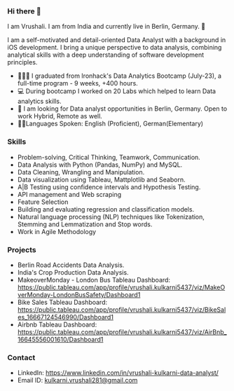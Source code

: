 ### Hi there 👋

I am Vrushali. I am from India and currently live in Berlin, Germany. 🙂

I am a self-motivated and detail-oriented Data Analyst with a background in iOS development. I bring a unique perspective to data analysis, combining analytical skills with a deep understanding of software development principles. 

- 👩🏻‍🎓 I graduated from Ironhack's Data Analytics Bootcamp (July-23), a full-time program - 9 weeks, +400 hours.
- 💻 During bootcamp I worked on 20 Labs which helped to learn Data analytics skills.
- 🚀 I am looking for Data analyst opportunities in Berlin, Germany. Open to work Hybrid, Remote as well.
- 🤟🏼Languages Spoken: English (Proficient), German(Elementary)

### Skills

- Problem-solving, Critical Thinking, Teamwork, Communication.
- Data Analysis with Python (Pandas, NumPy) and MySQL.
- Data Cleaning, Wrangling and Manipulation.
- Data visualization using Tableau, Mattplotlib and Seaborn.
- A|B Testing using confidence intervals and Hypothesis Testing.
- API management and Web scraping
- Feature Selection 
- Building and evaluating regression and classification models.
- Natural language processing (NLP) techniques like Tokenization, Stemming and Lemmatization and Stop words.
- Work in Agile Methodology

### Projects

- Berlin Road Accidents Data Analysis.
- India's Crop Production Data Analysis.
- MakeoverMonday - London Bus Tableau Dashboard:  https://public.tableau.com/app/profile/vrushali.kulkarni5437/viz/MakeOverMonday-LondonBusSafety/Dashboard1
- Bike Sales Tableau Dashboard:  https://public.tableau.com/app/profile/vrushali.kulkarni5437/viz/BikeSales_16667124546990/Dashboard1
- Airbnb Tableau Dashboard: https://public.tableau.com/app/profile/vrushali.kulkarni5437/viz/AirBnb_16645556001610/Dashboard1

### Contact
- LinkedIn: https://www.linkedin.com/in/vrushali-kulkarni-data-analyst/
- Email ID: kulkarni.vrushali281@gmail.com


<!--
**vrushali92/vrushali92** is a ✨ _special_ ✨ repository because its `README.md` (this file) appears on your GitHub profile.

Here are some ideas to get you started:

- 🔭 I’m currently working on ...
- 🌱 I’m currently learning ...
- 👯 I’m looking to collaborate on ...
- 🤔 I’m looking for help with ...
- 💬 Ask me about ...
- 📫 How to reach me: ...
- 😄 Pronouns: ...
- ⚡ Fun fact: ...
-->
